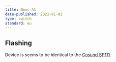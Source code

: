 ```yaml
---
title: Nous A1
date-published: 2021-01-02
type: switch
standard: eu
---
```


## Flashing

Device is seems to be identical to the [Gosund SP111](/devices/gosund-sp111/).
